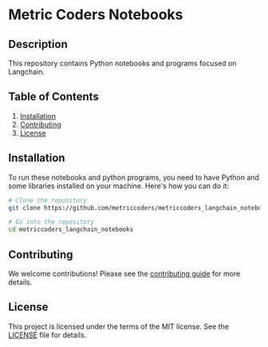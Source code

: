 # Metric Coders Notebooks

## Description
This repository contains Python notebooks and programs focused on Langchain.


## Table of Contents
1. [Installation](#installation)
2. [Contributing](#contributing)
3. [License](#license)

## Installation
To run these notebooks and python programs, you need to have Python and some libraries installed on your machine. Here's how you can do it:

```bash
# Clone the repository
git clone https://github.com/metriccoders/metriccoders_langchain_notebooks.git

# Go into the repository
cd metriccoders_langchain_notebooks
```


## Contributing
We welcome contributions! Please see the [contributing guide](CONTRIBUTING.md) for more details.

## License
This project is licensed under the terms of the MIT license. See the [LICENSE](LICENSE.md) file for details.
